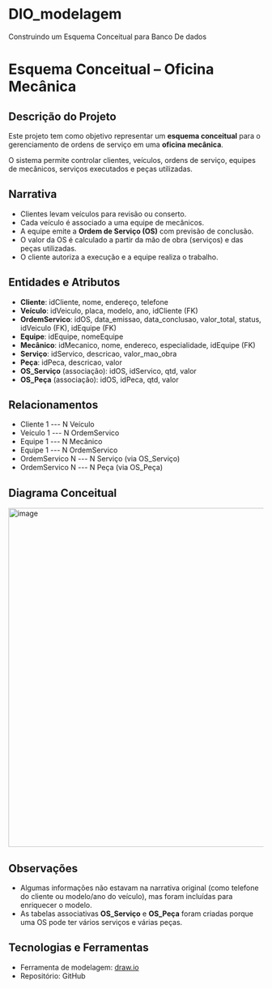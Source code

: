 # DIO_modelagem
Construindo um Esquema Conceitual para Banco De dados


# Esquema Conceitual – Oficina Mecânica  

## Descrição do Projeto  
Este projeto tem como objetivo representar um **esquema conceitual** para o gerenciamento de ordens de serviço em uma **oficina mecânica**.  

O sistema permite controlar clientes, veículos, ordens de serviço, equipes de mecânicos, serviços executados e peças utilizadas.  

## Narrativa  
- Clientes levam veículos para revisão ou conserto.  
- Cada veículo é associado a uma equipe de mecânicos.  
- A equipe emite a **Ordem de Serviço (OS)** com previsão de conclusão.  
- O valor da OS é calculado a partir da mão de obra (serviços) e das peças utilizadas.  
- O cliente autoriza a execução e a equipe realiza o trabalho.  

## Entidades e Atributos  
- **Cliente**: idCliente, nome, endereço, telefone  
- **Veículo**: idVeiculo, placa, modelo, ano, idCliente (FK)  
- **OrdemServico**: idOS, data_emissao, data_conclusao, valor_total, status, idVeiculo (FK), idEquipe (FK)  
- **Equipe**: idEquipe, nomeEquipe  
- **Mecânico**: idMecanico, nome, endereco, especialidade, idEquipe (FK)  
- **Serviço**: idServico, descricao, valor_mao_obra  
- **Peça**: idPeca, descricao, valor  
- **OS_Serviço** (associação): idOS, idServico, qtd, valor  
- **OS_Peça** (associação): idOS, idPeca, qtd, valor  

## Relacionamentos  
- Cliente 1 --- N Veículo  
- Veículo 1 --- N OrdemServico  
- Equipe 1 --- N Mecânico  
- Equipe 1 --- N OrdemServico  
- OrdemServico N --- N Serviço (via OS_Serviço)  
- OrdemServico N --- N Peça (via OS_Peça)  

## Diagrama Conceitual  
<img width="822" height="669" alt="image" src="https://github.com/user-attachments/assets/e5d0a4d0-c976-4374-8bbd-d866eb35821d" />


## Observações  
- Algumas informações não estavam na narrativa original (como telefone do cliente ou modelo/ano do veículo), mas foram incluídas para enriquecer o modelo.  
- As tabelas associativas **OS_Serviço** e **OS_Peça** foram criadas porque uma OS pode ter vários serviços e várias peças.  


## Tecnologias e Ferramentas

- Ferramenta de modelagem: [draw.io](https://draw.io)
- Repositório: GitHub



